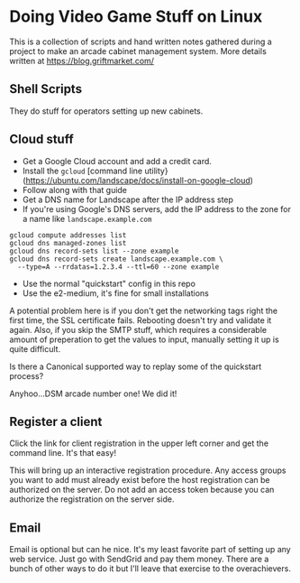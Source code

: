 # Doing Video Game Stuff on Linux

This is a collection of scripts and hand written notes gathered during a project to make an arcade cabinet management system. More details written at https://blog.griftmarket.com/

## Shell Scripts

They do stuff for operators setting up new cabinets.

## Cloud stuff

* Get a Google Cloud account and add a credit card.
* Install the `gcloud` [command line utility}(https://ubuntu.com/landscape/docs/install-on-google-cloud)
* Follow along with that guide
* Get a DNS name for Landscape after the IP address step
* If you're using Google's DNS servers, add the IP address to the zone for a name like `landscape.example.com`

```
gcloud compute addresses list
gcloud dns managed-zones list
gcloud dns record-sets list --zone example
gcloud dns record-sets create landscape.example.com \
  --type=A --rrdatas=1.2.3.4 --ttl=60 --zone example
```

* Use the normal "quickstart" config in this repo
* Use the e2-medium, it's fine for small installations

A potential problem here is if you don't get the networking tags right the first time, the SSL certificate fails. Rebooting doesn't try and validate it again. Also, if you skip the SMTP stuff, which requires a considerable amount of preperation to get the values to input, manually setting it up is quite difficult.

Is there a Canonical supported way to replay some of the quickstart process?

Anyhoo...DSM arcade number one! We did it!

## Register a client

Click the link for client registration in the upper left corner and get the command line. It's that easy!

This will bring up an interactive registration procedure. Any access groups you want to add must already exist before the host registration can be authorized on the server. Do not add an access token because you can authorize the registration on the server side.

## Email

Email is optional but can he nice. It's my least favorite part of setting up any web service. Just go with SendGrid and pay them money. There are a bunch of other ways to do it but I'll leave that exercise to the overachievers.
